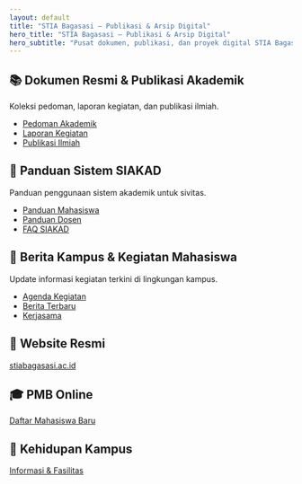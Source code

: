 ```yaml
---
layout: default
title: "STIA Bagasasi — Publikasi & Arsip Digital"
hero_title: "STIA Bagasasi — Publikasi & Arsip Digital"
hero_subtitle: "Pusat dokumen, publikasi, dan proyek digital STIA Bagasasi."
---
```


<section id="publikasi" class="grid" aria-label="Publikasi & Panduan">
  <article class="card span-6">
    <h2>📚 Dokumen Resmi & Publikasi Akademik</h2>
    <p>Koleksi pedoman, laporan kegiatan, dan publikasi ilmiah.</p>
    <ul>
      <li><a href="https://stiabagasasi.ac.id/rapat-kordinasi-persiapan-perkuliahan-genap-tahun-akademik-2023-2024-stia-bagasasi/" target="_blank" rel="noopener noreferrer">Pedoman Akademik</a></li>
      <li><a href="https://stiabagasasi.ac.id/30-mahasiswa-stia-bagasasi-lolos-mbkm-wirausaha-merdeka-wmk-di-universitas-multimedia-nusantara/" target="_blank" rel="noopener noreferrer">Laporan Kegiatan</a></li>
      <li><a href="https://stiabagasasi.ac.id/lppm-sub/journal-stia-bagasasi/" target="_blank" rel="noopener noreferrer">Publikasi Ilmiah</a></li>
    </ul>
  </article>

  <article id="panduan" class="card span-6">
    <h2>🧭 Panduan Sistem SIAKAD</h2>
    <p>Panduan penggunaan sistem akademik untuk sivitas.</p>
    <ul>
      <li><a href="https://stiabagasasi.ac.id/pmb/" target="_blank" rel="noopener noreferrer">Panduan Mahasiswa</a></li>
      <li><a href="https://stiabagasasi.ac.id/dosen/" target="_blank" rel="noopener noreferrer">Panduan Dosen</a></li>
      <li><a href="https://siapstiabagasasi.epizy.com/" target="_blank" rel="noopener noreferrer">FAQ SIAKAD</a></li>
    </ul>
  </article>

  <article id="berita" class="card span-12">
    <h2>📰 Berita Kampus & Kegiatan Mahasiswa</h2>
    <p>Update informasi kegiatan terkini di lingkungan kampus.</p>
    <ul>
      <li><a href="https://stiabagasasi.ac.id/lpmi-sub/survey-kegiatan/" target="_blank" rel="noopener noreferrer">Agenda Kegiatan</a></li>
      <li><a href="https://stiabagasasi.ac.id/rapat-kordinasi-persiapan-perkuliahan-genap-tahun-akademik-2023-2024-stia-bagasasi/" target="_blank" rel="noopener noreferrer">Berita Terbaru</a></li>
      <li><a href="https://stiabagasasi.ac.id/kerjasama/" target="_blank" rel="noopener noreferrer">Kerjasama</a></li>
    </ul>
  </article>
</section>

<section class="grid mt-14" aria-label="Tautan Penting">
  <article class="card span-4">
    <h2>🔗 Website Resmi</h2>
    <p><a href="https://stiabagasasi.ac.id" target="_blank" rel="noopener noreferrer">stiabagasasi.ac.id</a></p>
  </article>
  <article class="card span-4">
    <h2>🎓 PMB Online</h2>
    <p><a href="https://stiabagasasi.ac.id/pmb/" target="_blank" rel="noopener noreferrer">Daftar Mahasiswa Baru</a></p>
  </article>
  <article class="card span-4">
    <h2>🏫 Kehidupan Kampus</h2>
    <p><a href="https://stiabagasasi.ac.id/kehidupan-kampus/" target="_blank" rel="noopener noreferrer">Informasi & Fasilitas</a></p>
  </article>
</section>
